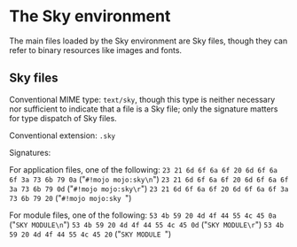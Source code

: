 The Sky environment
===================

The main files loaded by the Sky environment are Sky files, though
they can refer to binary resources like images and fonts.

Sky files
---------

Conventional MIME type: ```text/sky```, though this type is neither
necessary nor sufficient to indicate that a file is a Sky file; only
the signature matters for type dispatch of Sky files.

Conventional extension: ```.sky```

Signatures:

For application files, one of the following:
 ```23 21 6d 6f 6a 6f 20 6d 6f 6a 6f 3a 73 6b 79 0a``` ("```#!mojo mojo:sky\n```")
 ```23 21 6d 6f 6a 6f 20 6d 6f 6a 6f 3a 73 6b 79 0d``` ("```#!mojo mojo:sky\r```")
 ```23 21 6d 6f 6a 6f 20 6d 6f 6a 6f 3a 73 6b 79 20``` ("```#!mojo mojo:sky ```")

For module files, one of the following:
 ```53 4b 59 20 4d 4f 44 55 4c 45 0a``` ("```SKY MODULE\n```")
 ```53 4b 59 20 4d 4f 44 55 4c 45 0d``` ("```SKY MODULE\r```")
 ```53 4b 59 20 4d 4f 44 55 4c 45 20``` ("```SKY MODULE ```")
